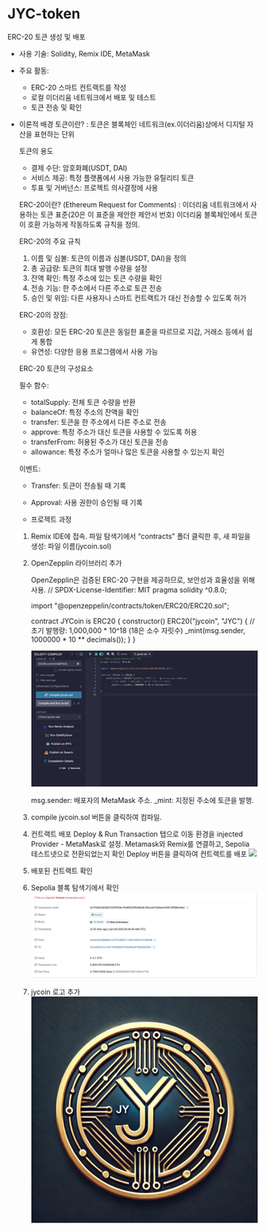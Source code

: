 # JYC-token
ERC-20 토큰 생성 및 배포
- 사용 기술: Solidity, Remix IDE, MetaMask
- 주요 활동:
    - ERC-20 스마트 컨트랙트를 작성
    - 로컬 이더리움 네트워크에서 배포 및 테스트
    - 토큰 전송 및 확인
- 이론적 배경
    토큰이란? 
    : 토큰은 블록체인 네트워크(ex.이더리움)상에서 디지털 자산을 표현하는 단위
    
    토큰의 용도
    - 결제 수단: 암호화폐(USDT, DAI)
    - 서비스 제공: 특정 플랫폼에서 사용 가능한 유틸리티 토큰
    - 투표 및 거버넌스: 프로젝트 의사결정에 사용
    
    ERC-20이란? (Ethereum Request for Comments)
    : 이더리움 네트워크에서 사용하는 토큰 표준(20은 이 표준을 제안한 제안서 번호)
    이더리움 블록체인에서 토큰이 호환 가능하게 작동하도록 규칙을 정의.
    
    ERC-20의 주요 규칙
    
    1. 이름 및 심볼: 토큰의 이름과 심볼(USDT, DAI)을 정의
    2. 총 공급량: 토큰의 최대 발행 수량을 설정
    3. 잔액 확인: 특정 주소에 있는 토큰 수량을 확인
    4. 전송 기능: 한 주소에서 다른 주소로 토큰 전송
    5. 승인 및 위임: 다른 사용자나 스마트 컨트랙트가 대신 전송할 수 있도록 허가
    
    ERC-20의 장점:
    
    - 호환성: 모든 ERC-20 토큰은 동일한 표준을 따르므로 지갑, 거래소 등에서 쉽게 통합
    - 유연성: 다양한 응용 프로그램에서 사용 가능
    
    ERC-20 토큰의 구성요소
    
    필수 함수:
    - totalSupply: 전체 토큰 수량을 반환
    - balanceOf: 특정 주소의 잔액을 확인
    - transfer: 토큰을 한 주소에서 다른 주소로 전송
    - approve: 특정 주소가 대신 토큰을 사용할 수 있도록 허용
    - transferFrom: 허용된 주소가 대신 토큰을 전송
    - allowance: 특정 주소가 얼마나 많은 토큰을 사용할 수 있는지 확인
    
    이벤트: 
    
    - Transfer: 토큰이 전송될 때 기록
    - Approval: 사용 권한이 승인될 때 기록
 
    - 프로젝트 과정
    1. Remix IDE에 접속.
    파일 탐색기에서 “contracts” 폴더 클릭한 후, 새 파일을 생성: 파일 이름(jycoin.sol)
    
    2. OpenZepplin 라이브러리 추가
        
        OpenZepplin은 검증된 ERC-20 구현을 제공하므로, 보안성과 효율성을 위해 사용.
        // SPDX-License-Identifier: MIT
        pragma solidity ^0.8.0;
        
        import "@openzeppelin/contracts/token/ERC20/ERC20.sol";
        
        contract JYCoin is ERC20 {
           constructor() ERC20("jycoin", "JYC") {
             // 초기 발행량: 1,000,000 * 10^18 (18은 소수 자릿수)
             _mint(msg.sender, 1000000 * 10 ** decimals());
             }
        }
 

       ![](images/jycoin_solidity.jpg)


        msg.sender: 배포자의 MetaMask 주소.
        _mint: 지정된 주소에 토큰을 발행.
        
    4. compile jycoin.sol 버튼을 클릭하여 컴파일.

    5. 컨트랙트 배포 
        Deploy & Run Transaction 탭으로 이동
        환경을 injected Provider - MetaMask로 설정.
        Metamask와 Remix를 연결하고, Sepolia 테스트넷으로 전환되었는지 확인
        Deploy 버튼을 클릭하여 컨트랙트를 배포
        ![](images/계약배포.jpg)

    6. 배포된 컨트랙트 확인

    7. Sepolia 블록 탐색기에서 확인
    ![](images/Etherscan.jpg)

    8. jycoin 로고 추가
    ![](images/logo.jpeg)
